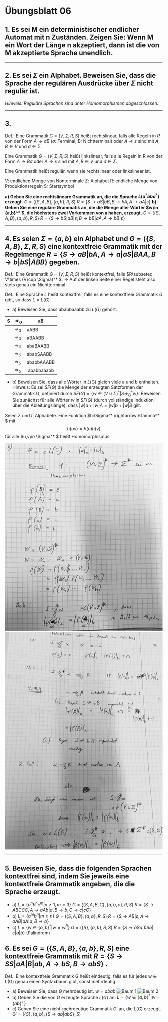# Übungsblatt 06
## 1. Es sei M ein deterministischer endlicher Automat mit n Zuständen. Zeigen Sie: Wenn M ein Wort der Länge n akzeptiert, dann ist die von M akzeptierte Sprache unendlich.



---

## 2. Es sei $\Sigma$ ein Alphabet. Beweisen Sie, dass die Sprache der regulären Ausdrücke über $\Sigma$ nicht regulär ist.
*Hinweis: Reguläre Sprachen sind unter Homomorphismen abgeschlossen.*

---

## 3.
Def.:
Eine Grammatik $G=(V,\Sigma ,R,S)$ heißt rechtslinear, falls alle Regeln in $R$ von der Form $A\rightarrow \sigma B$ ($\sigma$: Terminal; B: Nichtterminal) oder $A\rightarrow \varepsilon$ sind mit $A,B\in V$ und $\sigma \in \Sigma$.

Eine Grammatik $G=(V,\Sigma ,R,S)$ heißt linkslinear, falls alle Regeln in R von der Form $A\rightarrow B\sigma$ oder $A\rightarrow \varepsilon$ sind mit $A,B\in V$ und $\sigma \in \Sigma$.

Eine Grammatik heißt regulär, wenn sie rechtslinear oder linkslinear ist.

V: endlichen Menge von Nonterminale
$\Sigma$: Alphabet
R: endliche Menge von Produktionsregeln
S: Startsymbol

__a) Geben Sie eine rechtslineare Grammatik an, die die Sprache $L(a^* bba^* )$ erzeugt.__
$G=(\{S,A,B\},\{a,b\},R,S)$
$R=\{S\rightarrow aS|bB, B\rightarrow bA, A\rightarrow aA|\varepsilon\}$
__b) Geben Sie eine reguläre Grammatik an, die die Menge aller Wörter $w\in \{a,b\}^* $, die höchstens zwei Vorkommen von a haben, erzeugt.__
$G=(\{S,A,B\},\{a,b\},R,S)$
$R=\{S\rightarrow bS|aB|\varepsilon, B\rightarrow bB|aA, A\rightarrow bB|\varepsilon\}$

---

## 4. Es seien $\Sigma =\{a,b\}$ ein Alphabet und $G=(\{S,A,B\},\Sigma , R, S)$ eine kontextfreie Grammatik mit der Regelmenge $R=\{S\rightarrow aB|bA,A\rightarrow a|aS|BAA, B\rightarrow b|bS|ABB\}$ gegeben.

Def.:
Eine Grammatik $G=(V,\Sigma,R,S)$ heißt kontextfrei, falls $R\subseteq V\times (V\cup \Sigma)^* $.
$\rightarrow$ Auf der linken Seite einer Regel steht also stets genau ein Nichtterminal.

Def.:
Eine Sprache $L$ heißt kontextfrei, falls es eine kontextfreie Grammatik $G$ gibt, so dass $L=L(G)$.

* a) Beweisen Sie, dass ababbaaabb zu $L(G)$ gehört.

| S | $\Rightarrow_G$ | aB |
| --- | --- | --- |
| | $\Rightarrow_G$ | aABB |
| | $\Rightarrow_G$ | aBAABB |
| | $\Rightarrow_G$ | abaBAABB |
| | $\Rightarrow_G$ | ababSAABB |
| | $\Rightarrow_G$ | ababbAAABB |
| | $\Rightarrow_G$ | ababbaaabb |

* b) Beweisen Sie, dass alle Wörter in $L(G)$ gleich viele a und b enthalten.
Hinweis: Es sei $SF(G)$ die Menge der erzeugten Satzformen der Grammatik G, definiert durch $SF(G)=\{w \in (V \cup \Sigma )^* |S\Rightarrow_G^* w\}$.
Beweisen Sie zunächst für alle Wörter $w$ in $SF(G)$ (durch vollständige Induktion über die Ableitungslänge), dass $|w|a + |w|A = |w|b + |w|B$ gilt.

Seien $\Sigma$ und $\Gamma$ Alphabete.
Eine Funktion $h:\Sigma^* \rightarrow \Gamma^* $ mit
$$h(uv)=h(u)h(v)$$
für alle $u,v\in \Sigma^* $ heißt Homomorphismus.

![Bild1](Lösung4b1.jpg)
![Bild1](Lösung4b2.jpg)

---

## 5. Beweisen Sie, dass die folgenden Sprachen kontextfrei sind, indem Sie jeweils eine kontextfreie Grammatik angeben, die die Sprache erzeugt.
* a) $L=\{a^nb^nc^m |n\geq 1, m\geq 3\}$
$G=(\{S,A,B,C\},\{a,b,c\},R,S)$
$R=\{S\rightarrow ABCCC,A\rightarrow aAb|a, B\rightarrow b, C\rightarrow c|cC\}$
* b) $L=\{a^mb^n |m\geq n\}$
$G=(\{S,A,B\},\{a,b\},R,S)$
$R=\{S\rightarrow AB|\varepsilon ,A\rightarrow aAB|aA|a ,B\rightarrow b\}$
* c) $L=\{w\in \{a,b\}^* | w=w^R\}$
$G=(\{S\},\{a,b\},R,S)$
$R=\{S\rightarrow aSa|bSb|\varepsilon |a|b \}$ (Palindrom)

## 6. Es sei $G = (\{S, A, B\}, \{a, b\}, R, S)$ eine kontextfreie Grammatik mit $R=\{S\rightarrow SS|aA|B|ab, A\rightarrow bS, B\rightarrow abS\}$ .

Def.:
Eine kontextfreie Grammatik G heißt eindeutig, falls es für jedes w ∈ L(G) genau einen Syntaxbaum gibt, sonst mehrdeutig.

* a) Beweisen Sie, dass $G$ mehrdeutig ist.
$w=abab$
![Baum 1](Baum1.png)
![Baum 2](Baum2.png)
* b) Geben Sie die von $G$ erzeugte Sprache $L(G)$ an.
$L=\{w\in \{a,b\}^* | w=\{ab\}^+\}$
* c) Geben Sie eine nicht-mehrdeutige Grammatik $G'$ an, die $L(G)$ erzeugt.
$G'=(\{S\},\{a,b\},\{S\rightarrow ab|abS\},S)$
